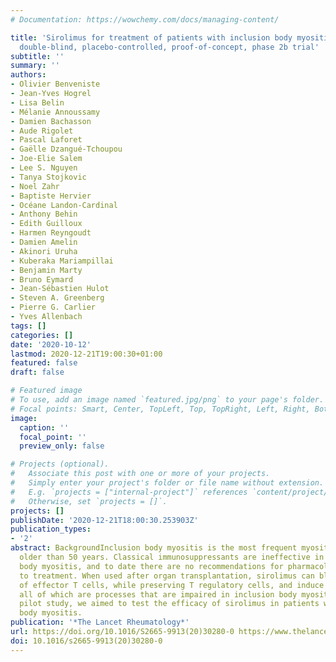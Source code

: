 ```yaml
---
# Documentation: https://wowchemy.com/docs/managing-content/

title: 'Sirolimus for treatment of patients with inclusion body myositis: a randomised,
  double-blind, placebo-controlled, proof-of-concept, phase 2b trial'
subtitle: ''
summary: ''
authors:
- Olivier Benveniste
- Jean-Yves Hogrel
- Lisa Belin
- Mélanie Annoussamy
- Damien Bachasson
- Aude Rigolet
- Pascal Laforet
- Gaëlle Dzangué-Tchoupou
- Joe-Elie Salem
- Lee S. Nguyen
- Tanya Stojkovic
- Noel Zahr
- Baptiste Hervier
- Océane Landon-Cardinal
- Anthony Behin
- Edith Guilloux
- Harmen Reyngoudt
- Damien Amelin
- Akinori Uruha
- Kuberaka Mariampillai
- Benjamin Marty
- Bruno Eymard
- Jean-Sébastien Hulot
- Steven A. Greenberg
- Pierre G. Carlier
- Yves Allenbach
tags: []
categories: []
date: '2020-10-12'
lastmod: 2020-12-21T19:00:30+01:00
featured: false
draft: false

# Featured image
# To use, add an image named `featured.jpg/png` to your page's folder.
# Focal points: Smart, Center, TopLeft, Top, TopRight, Left, Right, BottomLeft, Bottom, BottomRight.
image:
  caption: ''
  focal_point: ''
  preview_only: false

# Projects (optional).
#   Associate this post with one or more of your projects.
#   Simply enter your project's folder or file name without extension.
#   E.g. `projects = ["internal-project"]` references `content/project/deep-learning/index.md`.
#   Otherwise, set `projects = []`.
projects: []
publishDate: '2020-12-21T18:00:30.253903Z'
publication_types:
- '2'
abstract: BackgroundInclusion body myositis is the most frequent myositis in patients
  older than 50 years. Classical immunosuppressants are ineffective in treating inclusion
  body myositis, and to date there are no recommendations for pharmacological approaches
  to treatment. When used after organ transplantation, sirolimus can block the proliferation
  of effector T cells, while preserving T regulatory cells, and induce autophagy,
  all of which are processes that are impaired in inclusion body myositis. In this
  pilot study, we aimed to test the efficacy of sirolimus in patients with inclusion
  body myositis.
publication: '*The Lancet Rheumatology*'
url: https://doi.org/10.1016/S2665-9913(20)30280-0 https://www.thelancet.com/journals/lanrhe/article/PIIS2665-9913(20)30280-0/fulltext
doi: 10.1016/s2665-9913(20)30280-0
---
```

